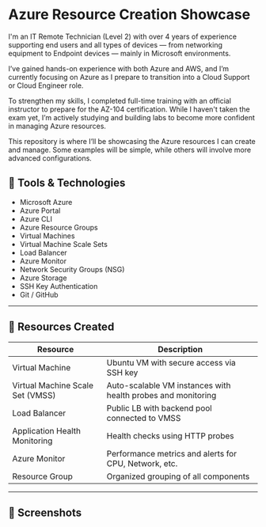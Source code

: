 # Azure Resource Creation Showcase
I'm an IT Remote Technician (Level 2) with over 4 years of experience supporting end users and all types of devices — from networking equipment to Endpoint devices — mainly in Microsoft environments.

I’ve gained hands-on experience with both Azure and AWS, and I’m currently focusing on Azure as I prepare to transition into a Cloud Support or Cloud Engineer role.

To strengthen my skills, I completed full-time training with an official instructor to prepare for the AZ-104 certification. While I haven't taken the exam yet, I’m actively studying and building labs to become more confident in managing Azure resources.

This repository is where I’ll be showcasing the Azure resources I can create and manage. Some examples will be simple, while others will involve more advanced configurations.

## 🔧 Tools & Technologies

- Microsoft Azure
- Azure Portal
- Azure CLI
- Azure Resource Groups
- Virtual Machines
- Virtual Machine Scale Sets
- Load Balancer
- Azure Monitor
- Network Security Groups (NSG)
- Azure Storage
- SSH Key Authentication
- Git / GitHub

---

## 📁 Resources Created

| Resource                          | Description                                                                 |
|----------------------------------|-----------------------------------------------------------------------------|
| Virtual Machine                  | Ubuntu VM with secure access via SSH key                                    |
| Virtual Machine Scale Set (VMSS) | Auto-scalable VM instances with health probes and monitoring                |
| Load Balancer                    | Public LB with backend pool connected to VMSS                               |
| Application Health Monitoring    | Health checks using HTTP probes                                             |
| Azure Monitor                    | Performance metrics and alerts for CPU, Network, etc.                       |
| Resource Group                   | Organized grouping of all components                                        |

---

## 📸 Screenshots




